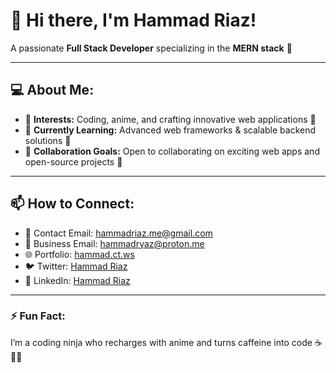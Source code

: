 # 👋 Hi there, I'm Hammad Riaz!  
A passionate **Full Stack Developer** specializing in the **MERN stack** 🚀  

---

## 💻 About Me:  
- 👀 **Interests:** Coding, anime, and crafting innovative web applications 🎨  
- 🌱 **Currently Learning:** Advanced web frameworks & scalable backend solutions 🔧  
- 💞️ **Collaboration Goals:** Open to collaborating on exciting web apps and open-source projects 🤝  

---

## 📫 How to Connect:  
- 💌 Contact  Email: [hammadriaz.me@gmail.com](mailto:hammadriaz.me@gmail.com)
- 📧 Business Email: [hammadryaz@proton.me](mailto:hammadryaz@proton.me)  
- 🌐 Portfolio: [hammad.ct.ws](https://hammad.ct.ws/)
- 🐦 Twitter: [Hammad Riaz](#)
- 📇 LinkedIn: [Hammad Riaz](https://linkedin.com/in/hammad--riaz)

---

### ⚡ Fun Fact:  
I’m a coding ninja who recharges with anime and turns caffeine into code ☕👨‍💻  
